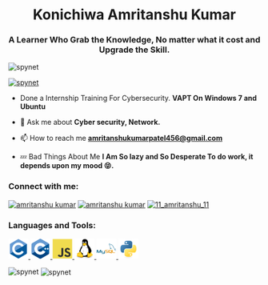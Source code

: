 <h1 align="center">Konichiwa Amritanshu Kumar</h1>
<h3 align="center">A Learner Who Grab the Knowledge, No matter what it cost and Upgrade the Skill.</h3>

<p align="left"> <img src="https://komarev.com/ghpvc/?username=spynet&label=Profile%20views&color=0e75b6&style=flat" alt="spynet" /> </p>

<p align="left"> <a href="https://github.com/ryo-ma/github-profile-trophy"><img src="https://github-profile-trophy.vercel.app/?username=spynet" alt="spynet" /></a> </p>

- Done a Internship Training For Cybersecurity. **VAPT On Windows 7 and Ubuntu**

- 💬 Ask me about **Cyber security, Network.**

- 📫 How to reach me **amritanshukumarpatel456@gmail.com**

- 💤 Bad Things About Me **I Am So lazy and So Desperate To do work, it depends upon my mood 😝.**

<h3 align="left">Connect with me:</h3>
<p align="left">
<a href="https://linkedin.com/in/amritanshu kumar" target="blank"><img align="center" src="https://raw.githubusercontent.com/rahuldkjain/github-profile-readme-generator/master/src/images/icons/Social/linked-in-alt.svg" alt="amritanshu kumar" height="30" width="40" /></a>
<a href="https://fb.com/amritanshu kumar" target="blank"><img align="center" src="https://raw.githubusercontent.com/rahuldkjain/github-profile-readme-generator/master/src/images/icons/Social/facebook.svg" alt="amritanshu kumar" height="30" width="40" /></a>
<a href="https://instagram.com/11_amritanshu_11" target="blank"><img align="center" src="https://raw.githubusercontent.com/rahuldkjain/github-profile-readme-generator/master/src/images/icons/Social/instagram.svg" alt="11_amritanshu_11" height="30" width="40" /></a>
</p>

<h3 align="left">Languages and Tools:</h3>
<p align="left"> <a href="https://www.cprogramming.com/" target="_blank" rel="noreferrer"> <img src="https://raw.githubusercontent.com/devicons/devicon/master/icons/c/c-original.svg" alt="c" width="40" height="40"/> </a> <a href="https://www.w3schools.com/cpp/" target="_blank" rel="noreferrer"> <img src="https://raw.githubusercontent.com/devicons/devicon/master/icons/cplusplus/cplusplus-original.svg" alt="cplusplus" width="40" height="40"/> </a> <a href="https://developer.mozilla.org/en-US/docs/Web/JavaScript" target="_blank" rel="noreferrer"> <img src="https://raw.githubusercontent.com/devicons/devicon/master/icons/javascript/javascript-original.svg" alt="javascript" width="40" height="40"/> </a> <a href="https://www.linux.org/" target="_blank" rel="noreferrer"> <img src="https://raw.githubusercontent.com/devicons/devicon/master/icons/linux/linux-original.svg" alt="linux" width="40" height="40"/> </a> <a href="https://www.mysql.com/" target="_blank" rel="noreferrer"> <img src="https://raw.githubusercontent.com/devicons/devicon/master/icons/mysql/mysql-original-wordmark.svg" alt="mysql" width="40" height="40"/> </a> <a href="https://www.python.org" target="_blank" rel="noreferrer"> <img src="https://raw.githubusercontent.com/devicons/devicon/master/icons/python/python-original.svg" alt="python" width="40" height="40"/> </a> </p>

<p><img align="left" src="https://github-readme-stats.vercel.app/api/top-langs?username=spynet&show_icons=true&locale=en&layout=compact" alt="spynet" /></p>

<p>&nbsp;<img align="center" src="https://github-readme-stats.vercel.app/api?username=spynet&show_icons=true&locale=en" alt="spynet" /></p>
